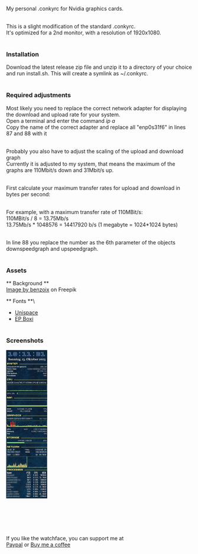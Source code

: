 My personal .conkyrc for Nvidia graphics cards.<br /><br />

This is a slight modification of the standard .conkyrc.<br />
It's optimized for a 2nd monitor, with a resolution of 1920x1080.<br /><br />

### Installation
Download the latest release zip file and unzip it to a directory of your choice and run install.sh. This will create a symlink as ~/.conkyrc.<br /><br />

### Required adjustments
Most likely you need to replace the correct network adapter for displaying the download and upload rate for your system.<br />
Open a terminal and enter the command <i>ip a</i><br />
Copy the name of the correct adapter and replace all "enp0s31f6" in lines 87 and 88 with it<br /><br />

Probably you also have to adjust the scaling of the upload and download graph<br />
Currently it is adjusted to my system, that means the maximum of the graphs are 110Mbit/s down and 31Mbit/s up.<br /><br />

First calculate your maximum transfer rates for upload and download in bytes per second:<br /><br />

For example, with a maximum transfer rate of 110MBit/s:<br />
110MBit/s / 8 = 13.75Mb/s<br />
13.75Mb/s * 1048576 = 14417920 b/s (1 megabyte = 1024*1024 bytes)<br /><br />

In line 88 you replace the number as the 6th parameter of the objects downspeedgraph and upspeedgraph.<br /><br />

### Assets
** Background **\
<a href="https://www.freepik.com/free-photo/empty-dark-concrete-wall-room-studio-background-floor-perspective-with-blue-soft-light-displays_31367949.htm">Image by benzoix</a> on Freepik<br />

** Fonts **\
- <a href="https://www.1001freefonts.com/unispace.font">Unispace</a><br />
- <a href="https://www.1001fonts.com/ep-boxi-font.html">EP Boxi</a><br /><br />

### Screenshots
<a href="Screenshots/Anxiety.jpg" target="_blank"><img src="Screenshots/Anxiety.jpg" height="400" alt="Anxiety"></a><br /><br />

<br /><br /><br />



If you like the watchface, you can support me at<br />
[Paypal](https://paypal.me/RomanDrechsel) or [Buy me a coffee](https://www.buymeacoffee.com/romandrechsel)
